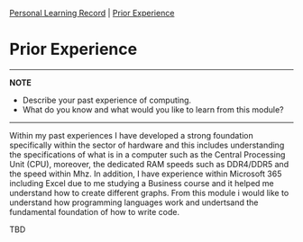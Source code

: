 [Personal Learning Record](../personal_learning_record/personal_learning_record.md) | [Prior Experience](../personal_learning_record/priorExperience.md) 

# Prior Experience

---
**NOTE**

* Describe your past experience of computing. 
* What do you know and what would you like to learn from this module?

---
Within my past experiences I have developed a strong foundation specifically within the sector of hardware and this includes understanding the specifications of what is in a computer such as the Central Processing Unit (CPU), moreover, the dedicated RAM speeds such as DDR4/DDR5 and the speed within Mhz. In addition, I have experience within Microsoft 365 including Excel due to me studying a Business course and it helped me understand how to create different graphs. From this module i would like to understand how programming languages work and undertsand the fundamental foundation of how to write code.

TBD
